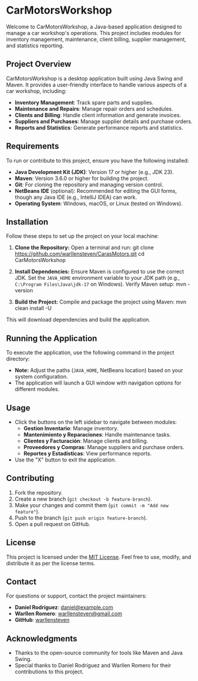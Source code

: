 # CarMotorsWorkshop

Welcome to CarMotorsWorkshop, a Java-based application designed to manage a car workshop's operations. This project includes modules for inventory management, maintenance, client billing, supplier management, and statistics reporting.

## Project Overview

CarMotorsWorkshop is a desktop application built using Java Swing and Maven. It provides a user-friendly interface to handle various aspects of a car workshop, including:

- **Inventory Management**: Track spare parts and supplies.
- **Maintenance and Repairs**: Manage repair orders and schedules.
- **Clients and Billing**: Handle client information and generate invoices.
- **Suppliers and Purchases**: Manage supplier details and purchase orders.
- **Reports and Statistics**: Generate performance reports and statistics.

## Requirements

To run or contribute to this project, ensure you have the following installed:

- **Java Development Kit (JDK)**: Version 17 or higher (e.g., JDK 23).
- **Maven**: Version 3.6.0 or higher for building the project.
- **Git**: For cloning the repository and managing version control.
- **NetBeans IDE** (optional): Recommended for editing the GUI forms, though any Java IDE (e.g., IntelliJ IDEA) can work.
- **Operating System**: Windows, macOS, or Linux (tested on Windows).

## Installation

Follow these steps to set up the project on your local machine:

1. **Clone the Repository:**
   Open a terminal and run:
   git clone https://github.com/warllensteven/CarasMotors.git
   cd CarMotorsWorkshop

2. **Install Dependencies:**
   Ensure Maven is configured to use the correct JDK. Set the `JAVA_HOME` environment variable to your JDK path (e.g., `C:\Program Files\Java\jdk-17` on Windows).
   Verify Maven setup:
   mvn -version

3. **Build the Project:**
   Compile and package the project using Maven:
   mvn clean install -U

This will download dependencies and build the application.

## Running the Application

To execute the application, use the following command in the project directory:

- **Note:** Adjust the paths (`JAVA_HOME`, NetBeans location) based on your system configuration.
- The application will launch a GUI window with navigation options for different modules.

## Usage

- Click the buttons on the left sidebar to navigate between modules:
  - **Gestion Inventario**: Manage inventory.
  - **Mantenimiento y Reparaciones**: Handle maintenance tasks.
  - **Clientes y Facturación**: Manage clients and billing.
  - **Proveedores y Compras**: Manage suppliers and purchase orders.
  - **Reportes y Estadísticas**: View performance reports.
- Use the "X" button to exit the application.

## Contributing

1. Fork the repository.
2. Create a new branch (`git checkout -b feature-branch`).
3. Make your changes and commit them (`git commit -m "Add new feature"`).
4. Push to the branch (`git push origin feature-branch`).
5. Open a pull request on GitHub.

## License

This project is licensed under the [MIT License](LICENSE). Feel free to use, modify, and distribute it as per the license terms.

## Contact

For questions or support, contact the project maintainers:

- **Daniel Rodríguez**: [daniel@example.com](mailto:daniel@example.com)
- **Warllen Romero**: [warllensteven@gmail.com](mailto:warllensteven@gmail.com)
- **GitHub**: [warllensteven](https://github.com/warllensteven)

## Acknowledgments

- Thanks to the open-source community for tools like Maven and Java Swing.
- Special thanks to Daniel Rodríguez and Warllen Romero for their contributions to this project.
